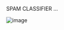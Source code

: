 SPAM CLASSIFIER ...

![image](https://github.com/user-attachments/assets/5c829760-4542-4ba7-aa4a-1ce0dd17f7db)
